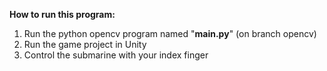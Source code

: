 **How to run this program:**
1. Run the python opencv program named "**main.py**" (on branch opencv)
2. Run the game project in Unity
3. Control the submarine with your index finger
